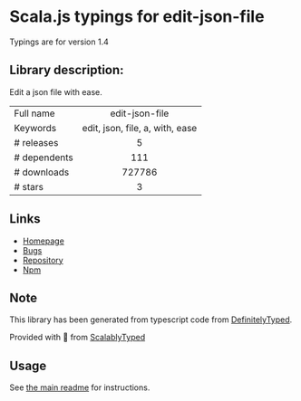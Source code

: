 
# Scala.js typings for edit-json-file

Typings are for version 1.4

## Library description:
Edit a json file with ease.

|                    |                 |
| ------------------ | :-------------: |
| Full name          | edit-json-file |
| Keywords           | edit, json, file, a, with, ease |
| # releases         | 5 |
| # dependents       | 111 |
| # downloads        | 727786 |
| # stars            | 3 |

## Links
- [Homepage](https://github.com/IonicaBizau/edit-json-file#readme)
- [Bugs](https://github.com/IonicaBizau/edit-json-file/issues)
- [Repository](https://github.com/IonicaBizau/edit-json-file)
- [Npm](https://www.npmjs.com/package/edit-json-file)
    


## Note
This library has been generated from typescript code from [DefinitelyTyped](https://definitelytyped.org).

Provided with :purple_heart: from [ScalablyTyped](https://github.com/oyvindberg/ScalablyTyped)

## Usage
See [the main readme](../../readme.md) for instructions.



